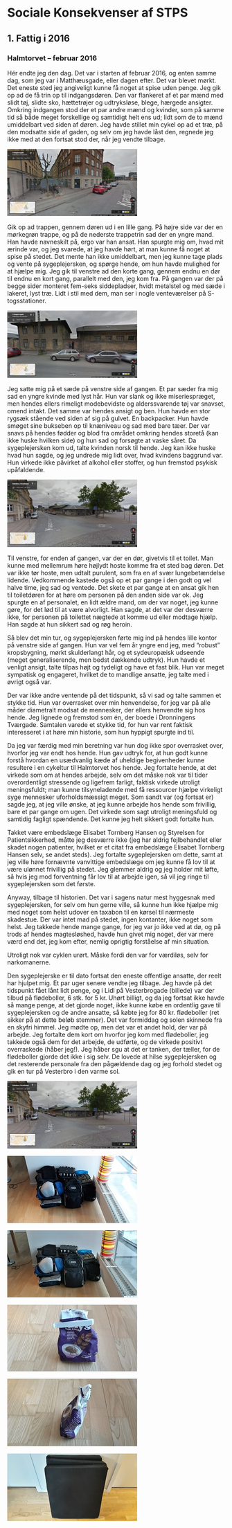 # Sociale Konsekvenser af STPS
## 1. Fattig i 2016
### Halmtorvet – februar 2016

<p>Hér endte jeg den dag. Det var i starten af februar 2016, og enten samme dag, som jeg var i Matthæusgade, eller dagen efter. Det var blevet mørkt. Det eneste sted jeg angiveligt kunne få noget at spise uden penge. Jeg gik op ad de få trin op til indgangsdøren. Den var flankeret af et par mænd med slidt tøj, slidte sko, hættetrøjer og udtryksløse, blege, hærgede ansigter. Omkring indgangen stod der et par andre mænd og kvinder, som på samme tid så både meget forskellige og samtidigt helt ens ud; lidt som de to mænd umiddelbart ved siden af døren. Jeg havde stillet min cykel op ad et træ, på den modsatte side af gaden, og selv om jeg havde låst den, regnede jeg ikke med at den fortsat stod der, når jeg vendte tilbage.</p>

<p></p>
  
<p><img src="traeet-300x155.png" alt="Træet" title="Fig. 1. Præcis det træ jeg satte min cykel op ad."/></p>

<p></p>

<p>Gik op ad trappen, gennem døren ud i en lille gang. På højre side var der en mørkegrøn trappe, og på de nederste trappetrin sad der en yngre mand. Han havde navneskilt på, ergo var han ansat. Han spurgte mig om, hvad mit ærinde var, og jeg svarede, at jeg havde hørt, at man kunne få noget at spise på stedet. Det mente han ikke umiddelbart, men jeg kunne tage plads og vente på sygeplejersken, og spørge hende, om hun havde mulighed for at hjælpe mig. Jeg gik til venstre ad den korte gang, gennem endnu en dør til endnu en kort gang, parallelt med den, jeg kom fra. På gangen var der på begge sider monteret fem-seks siddepladser, hvidt metalstel og med sæde i lakeret, lyst træ. Lidt i stil med dem, man ser i nogle venteværelser på S-togsstationer.</p>

<p></p>
<p><img src="stedet-300x156.png" alt="Duknakken" title="Fig. 2. Indgangen til bygningen til venstre, Halmtorvet."/></p>
<p></p>

<p>Jeg satte mig på et sæde på venstre side af gangen. Et par sæder fra mig sad en yngre kvinde med lyst hår. Hun var slank og ikke miseriespræget, men hendes ellers rimeligt modebevidste og alderssvarende tøj var snavset, omend intakt. Det samme var hendes ansigt og ben. Hun havde en stor rygsæk stående ved siden af sig på gulvet. En backpacker. Hun havde smøget sine bukseben op til knæniveau og sad med bare tæer. Der var snavs på hendes fødder og blod fra området omkring hendes storetå (kan ikke huske hvilken side) og hun sad og forsøgte at vaske såret. Da sygeplejersken kom ud, talte kvinden norsk til hende. Jeg kan ikke huske hvad hun sagde, og jeg undrede mig lidt over, hvad kvindens baggrund var. Hun virkede ikke påvirket af alkohol eller stoffer, og hun fremstod psykisk upåfaldende.</p>

<p></p>
<p><img src="stedet2-300x156.png" alt="Duknakken" title="Fig. 3. Set fra rundkørslen ved Halmtorvet, træet til venstre og bygningen til højre."/></p>
<p></p>

<p>Til venstre, for enden af gangen, var der en dør, givetvis til et toilet. Man kunne med mellemrum høre højlydt hoste komme fra et sted bag døren. Det var ikke tør hoste, men udtalt purulent, som fra en af svær lungebetændelse lidende. Vedkommende kastede også op et par gange i den godt og vel halve time, jeg sad og ventede. Det skete et par gange at en ansat gik hen til toiletdøren for at høre om personen på den anden side var ok. Jeg spurgte en af personalet, en lidt ældre mand, om der var noget, jeg kunne gøre, for det lød til at være alvorligt. Han sagde, at det var der desværre ikke, for personen på toilettet nægtede at komme ud eller modtage hjælp. Han sagde at hun sikkert sad og røg heroin.</p>

<p>Så blev det min tur, og sygeplejersken førte mig ind på hendes lille kontor på venstre side af gangen. Hun var vel fem år yngre end jeg, med “robust” kropsbygning, mørkt skulderlangt hår, og et sydeuropæisk udseende (meget generaliserende, men bedst dækkende udtryk). Hun havde et venligt ansigt, talte tilpas højt og tydeligt og have et fast blik. Hun var meget sympatisk og engageret, hvilket de to mandlige ansatte, jeg talte med i øvrigt også var.</p>

<p>Der var ikke andre ventende på det tidspunkt, så vi sad og talte sammen et stykke tid. Hun var overrasket over min henvendelse, for jeg var på alle måder diametralt modsat de mennesker, der ellers henvendte sig hos hende. Jeg lignede og fremstod som én, der boede i Dronningens Tværgade. Samtalen varede et stykke tid, for hun var rent faktisk interesseret i at høre min historie, som hun hyppigt spurgte ind til.</p>

<p>Da jeg var færdig med min beretning var hun dog ikke spor overrasket over, hvorfor jeg var endt hos hende. Hun gav udtryk for, at hun godt kunne forstå hvordan en usædvanlig kæde af uheldige begivenheder kunne resultere i en cykeltur til Halmtorvet hos hende. Jeg fortalte hende, at det virkede som om at hendes arbejde, selv om det måske nok var til tider overordentligt stressende og ligefrem farligt, faktisk virkede utroligt meningsfuldt; man kunne tilsyneladende med få ressourcer hjælpe virkeligt syge mennesker uforholdsmæssigt meget. Som sandt var (og fortsat er) sagde jeg, at jeg ville ønske, at jeg kunne arbejde hos hende som frivillig, bare et par gange om ugen. Det virkede som sagt utroligt meningsfuld og samtidig fagligt spændende. Det kunne jeg helt sikkert godt fortalte hun.</p>

<p>Takket være embedslæge Elisabet Tornberg Hansen og Styrelsen for Patientsikkerhed, måtte jeg desværre ikke (jeg har aldrig fejlbehandlet eller skadet nogen patienter, hvilket er et citat fra embedslæge Elisabet Tornberg Hansen selv, se andet steds). Jeg fortalte sygeplejersken om dette, samt at jeg ville høre fornævnte vanvittige embedslæge om jeg kunne få lov til at være ulønnet frivillig på stedet. Jeg glemmer aldrig og jeg holder mit løfte, så hvis jeg mod forventning får lov til at arbejde igen, så vil jeg ringe til sygeplejersken som det første.</p>

<p>Anyway, tilbage til historien. Det var i sagens natur mest hyggesnak med sygeplejersken, for selv om hun gerne ville, så kunne hun ikke hjælpe mig med noget som helst udover en taxabon til en kørsel til nærmeste skadestue. Der var intet mad på stedet, ingen kontanter, ikke noget som helst. Jeg takkede hende mange gange, for jeg var jo ikke ved at dø, og på trods af hendes magtesløshed, havde hun givet mig noget, der var mere værd end det, jeg kom efter, nemlig oprigtig forståelse af min situation.</p>

<p>Utroligt nok var cyklen urørt. Måske fordi den var for værdiløs, selv for narkomanerne.</p>

<p>Den sygeplejerske er til dato fortsat den eneste offentlige ansatte, der reelt har hjulpet mig. Et par uger senere vendte jeg tilbage. Jeg havde på det tidspunkt fået lånt lidt penge, og i Lidl på Vesterbrogade (billede) var der tilbud på flødeboller, 6 stk. for 5 kr. Uhørt billigt, og da jeg fortsat ikke havde så mange penge, at det gjorde noget, ikke kunne købe en ordentlig gave til sygeplejersken og de andre ansatte, så købte jeg for 80 kr. flødeboller (ret sikker på at dette beløb stemmer). Det var formiddag og solen skinnede fra en skyfri himmel. Jeg mødte op, men det var et andet hold, der var på arbejde. Jeg fortalte dem kort om hvorfor jeg kom med flødeboller, jeg takkede også dem for det arbejde, de udførte, og de virkede positivt overraskede (håber jeg!). Jeg håber sgu at det er tanken, der tæller, for de flødeboller gjorde det ikke i sig selv. De lovede at hilse sygeplejersken og det resterende personale fra den pågældende dag og jeg forhold stedet og gik en tur på Vesterbro i den varme sol.</p>

<p></p>
<p><img src="stedet2-300x156.png" alt="Duknakken" title="Fig. 4. Lidl på Vesterbrogade, hvor der var tilbud på flødeboller."/></p>
<p></p>


<p><img src="20180305_163252_1.jpg" alt="Træet" title="Fig. 1. Præcis det træ jeg satte min cykel op ad."/></p>
<p><img src="20180305_163450_2.jpg" alt="Træet" title="Fig. 1. Præcis det træ jeg satte min cykel op ad."/></p>
<p><img src="20180305_163615_3.jpg" alt="Træet" title="Fig. 1. Præcis det træ jeg satte min cykel op ad."/></p>
<p><img src="20180305_163638_4.jpg" alt="Træet" title="Fig. 1. Præcis det træ jeg satte min cykel op ad."/></p>
<p><img src="20180305_164213_5.jpg" alt="Træet" title="Fig. 1. Præcis det træ jeg satte min cykel op ad."/></p>

